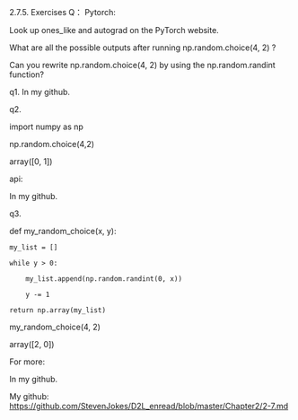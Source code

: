 

<!--
 * @version:
 * @Author:  StevenJokess https://github.com/StevenJokess
 * @Date: 2020-09-13 18:49:05
 * @LastEditors:  StevenJokess https://github.com/StevenJokess
 * @LastEditTime: 2020-09-13 18:49:12
 * @Description:https://discuss.d2l.ai/t/document/39/2
 * @TODO::
 * @Reference:
-->
2.7.5. Exercises
Q：
Pytorch:

Look up ones_like and autograd on the PyTorch website.

What are all the possible outputs after running np.random.choice(4, 2) ?

Can you rewrite np.random.choice(4, 2) by using the np.random.randint function?

q1.
In my github.

q2.

import numpy as np

np.random.choice(4,2)

array([0, 1])

api:

In my github.

q3.

def my_random_choice(x, y):

    my_list = []

    while y > 0:

        my_list.append(np.random.randint(0, x))

        y -= 1

    return np.array(my_list)

my_random_choice(4, 2)

array([2, 0])

For more:

In my github.

My github: https://github.com/StevenJokes/D2L_enread/blob/master/Chapter2/2-7.md



